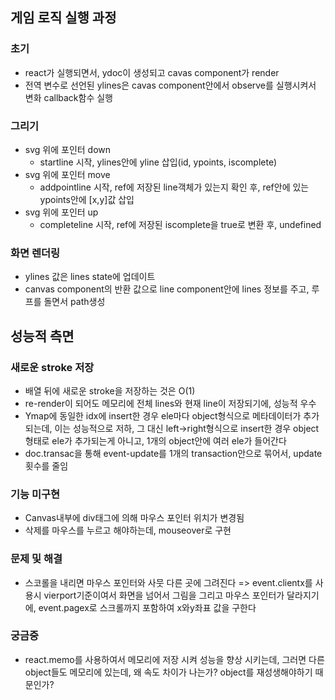 ## 게임 로직 실행 과정

### 초기

- react가 실행되면서, ydoc이 생성되고 cavas component가 render
- 전역 변수로 선언된 ylines은 cavas component안에서 observe를 실행시켜서 변화 callback함수 실행

### 그리기

- svg 위에 포인터 down
  - startline 시작, ylines안에 yline 삽입(id, ypoints, iscomplete)
- svg 위에 포인터 move
  - addpointline 시작, ref에 저장된 line객체가 있는지 확인 후, ref안에 있는 ypoints안에 [x,y]값 삽입
- svg 위에 포인터 up
  - completeline 시작, ref에 저장된 iscomplete을 true로 변환 후, undefined

### 화면 렌더링

- ylines 값은 lines state에 업데이트
- canvas component의 반환 값으로 line component안에 lines 정보를 주고, 루프를 돌면서 path생성

## 성능적 측면

### 새로운 stroke 저장

- 배열 뒤에 새로운 stroke을 저장하는 것은 O(1)
- re-render이 되어도 메모리에 전체 lines와 현재 line이 저장되기에, 성능적 우수
- Ymap에 동일한 idx에 insert한 경우 ele마다 object형식으로 메타데이터가 추가되는데, 이는
  성능적으로 저하, 그 대신 left->right형식으로 insert한 경우 object 형태로 ele가 추가되는게
  아니고, 1개의 object안에 여러 ele가 들어간다
- doc.transac을 통해 event-update를 1개의 transaction안으로 묶어서, update횟수를 줄임

### 기능 미구현

- Canvas내부에 div태그에 의해 마우스 포인터 위치가 변경됨
- 삭제를 마우스를 누르고 해야하는데, mouseover로 구현

### 문제 및 해결

- 스코롤을 내리면 마우스 포인터와 사뭇 다른 곳에 그려진다 => event.clientx를 사용시 vierport기준이여서 화면을 넘어서 그림을 그리고 마우스 포인터가 달라지기에, event.pagex로 스크롤까지 포함하여 x와y좌표 값을 구한다

### 궁금중

- react.memo를 사용하여서 메모리에 저장 시켜 성능을 향상 시키는데, 그러면 다른 object들도
  메모리에 있는데, 왜 속도 차이가 나는가? object를 재성생해야하기 때문인가?
